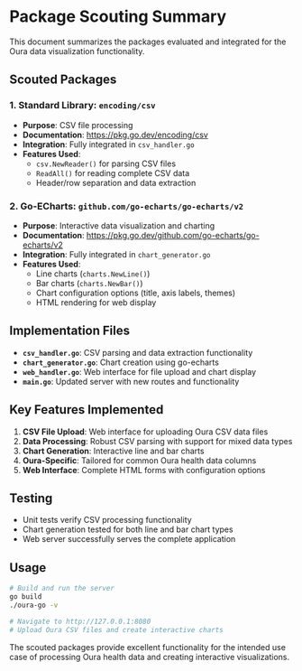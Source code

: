 # Package Scouting Summary

This document summarizes the packages evaluated and integrated for the Oura data visualization functionality.

## Scouted Packages

### 1. Standard Library: `encoding/csv`
- **Purpose**: CSV file processing
- **Documentation**: https://pkg.go.dev/encoding/csv
- **Integration**: Fully integrated in `csv_handler.go`
- **Features Used**:
  - `csv.NewReader()` for parsing CSV files
  - `ReadAll()` for reading complete CSV data
  - Header/row separation and data extraction

### 2. Go-ECharts: `github.com/go-echarts/go-echarts/v2`
- **Purpose**: Interactive data visualization and charting
- **Documentation**: https://pkg.go.dev/github.com/go-echarts/go-echarts/v2
- **Integration**: Fully integrated in `chart_generator.go`
- **Features Used**:
  - Line charts (`charts.NewLine()`)
  - Bar charts (`charts.NewBar()`)
  - Chart configuration options (title, axis labels, themes)
  - HTML rendering for web display

## Implementation Files

- **`csv_handler.go`**: CSV parsing and data extraction functionality
- **`chart_generator.go`**: Chart creation using go-echarts
- **`web_handler.go`**: Web interface for file upload and chart display
- **`main.go`**: Updated server with new routes and functionality

## Key Features Implemented

1. **CSV File Upload**: Web interface for uploading Oura CSV data files
2. **Data Processing**: Robust CSV parsing with support for mixed data types
3. **Chart Generation**: Interactive line and bar charts
4. **Oura-Specific**: Tailored for common Oura health data columns
5. **Web Interface**: Complete HTML forms with configuration options

## Testing

- Unit tests verify CSV processing functionality
- Chart generation tested for both line and bar chart types
- Web server successfully serves the complete application

## Usage

```bash
# Build and run the server
go build
./oura-go -v

# Navigate to http://127.0.0.1:8080
# Upload Oura CSV files and create interactive charts
```

The scouted packages provide excellent functionality for the intended use case of processing Oura health data and creating interactive visualizations.